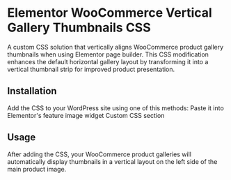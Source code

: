 # Elementor WooCommerce Vertical Gallery Thumbnails CSS
A custom CSS solution that vertically aligns WooCommerce product gallery thumbnails when using Elementor page builder. This CSS modification enhances the default horizontal gallery layout by transforming it into a vertical thumbnail strip for improved product presentation.

## Installation
Add the CSS to your WordPress site using one of this methods:
Paste it into Elementor's feature image widget Custom CSS section

## Usage
After adding the CSS, your WooCommerce product galleries will automatically display thumbnails in a vertical layout on the left side of the main product image.
